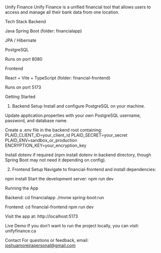 Unify Finance
Unify Finance is a unified financial tool that allows users to access and manage all their bank data from one location.

Tech Stack
Backend

Java Spring Boot (folder: financialapp)

JPA / Hibernate

PostgreSQL

Runs on port 8080

Frontend

React + Vite + TypeScript (folder: financial-frontend)

Runs on port 5173

Getting Started
1. Backend Setup
Install and configure PostgreSQL on your machine.

Update application.properties with your own PostgreSQL username, password, and database name.

Create a .env file in the backend root containing:
PLAID_CLIENT_ID=your_client_id
PLAID_SECRET=your_secret
PLAID_ENV=sandbox_or_production
ENCRYPTION_KEY=your_encryption_key

Install dotenv if required (npm install dotenv in backend directory, though Spring Boot may not need it depending on config).

2. Frontend Setup
Navigate to financial-frontend and install dependencies:

npm install
Start the development server:
npm run dev


Running the App

Backend:
cd financialapp
./mvnw spring-boot:run

Frontend:
cd financial-frontend
npm run dev

Visit the app at:
http://localhost:5173

Live Demo
If you don’t want to run the project locally, you can visit:
unifyfinance.ca

Contact
For questions or feedback, email:
joshuamoreirapersonal@gmail.com